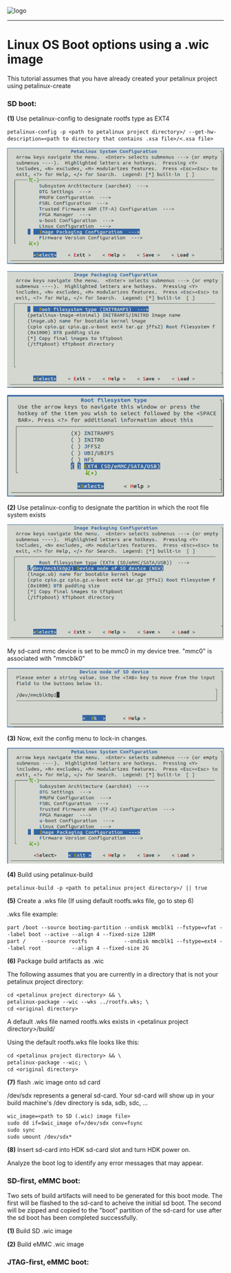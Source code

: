 ![logo](/docs/BytePipe_Logo.png)

---

# Linux OS Boot options using a .wic image
This tutorial assumes that you have already created your petalinux project using petalinux-create
<br />

### SD boot:
**(1)** Use petalinux-config to designate rootfs type as EXT4

```
petalinux-config -p <path to petalinux project directory>/ --get-hw-description=<path to directory that contains .xsa file>/<.xsa file>
```

![image_pack_config](/docs/image_pack_config.png)

![root_fs_type](/docs/root_fs_type.png)

![ext4](/docs/ext4.png)

**(2)** Use petalinux-config to designate the partition in which the root file system exists

![dev_node_sd_device](/docs/dev_node_sd_device.png)

My sd-card mmc device is set to be mmc0 in my device tree. "mmc0" is associated with "mmcblk0"

![edit_dev_node_sd_device](/docs/edit_dev_node_sd_device.png)

**(3)** Now, exit the config menu to lock-in changes.

![exit_config](/docs/exit_config.png)

**(4)** Build using petalinux-build

```
petalinux-build -p <path to petalinux project directory>/ || true
```
**(5)** Create a .wks file (If using default rootfs.wks file, go to step 6)

.wks file example:

```
part /boot --source bootimg-partition --ondisk mmcblk1 --fstype=vfat --label boot --active --align 4 --fixed-size 128M
part /     --source rootfs            --ondisk mmcblk1 --fstype=ext4 --label root          --align 4 --fixed-size 2G
```
**(6)** Package build artifacts as .wic

The following assumes that you are currently in a directory that is not your petalinux project directory:

```
cd <petalinux project directory> && \
petalinux-package --wic --wks ../rootfs.wks; \
cd <original directory>
```
A default .wks file named rootfs.wks exists in \<petalinux project directory>/build/

Using the default rootfs.wks file looks like this: 

```
cd <petalinux project directory> && \
petalinux-package --wic; \
cd <original directory>
```
**(7)** flash .wic image onto sd card

/dev/sdx represents a general sd-card. Your sd-card will show up in your build machine's /dev directory is sda, sdb, sdc, ...

```
wic_image=<path to SD (.wic) image file>
sudo dd if=$wic_image of=/dev/sdx conv=fsync
sudo sync
sudo umount /dev/sdx*
```

**(8)** Insert sd-card into HDK sd-card slot and turn HDK power on.

Analyze the boot log to identify any error messages that may appear.


### SD-first, eMMC boot:

Two sets of build artifacts will need to be generated for this boot mode.
The first will be flashed to the sd-card to acheive the initial sd boot.
The second will be zipped and copied to the "boot" partition of the sd-card for use after the sd boot has been completed successfully.

**(1)** Build SD .wic image

**(2)** Build eMMC .wic image
<br />

### JTAG-first, eMMC boot:
